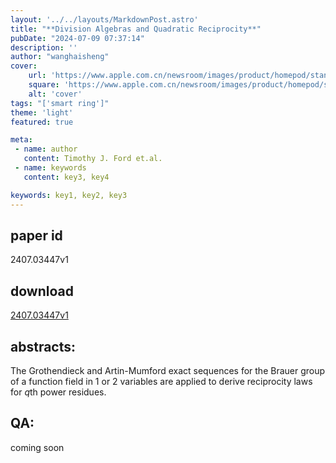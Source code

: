 ```yaml
---
layout: '../../layouts/MarkdownPost.astro'
title: "**Division Algebras and Quadratic Reciprocity**"
pubDate: "2024-07-09 07:37:14"
description: ''
author: "wanghaisheng"
cover:
    url: 'https://www.apple.com.cn/newsroom/images/product/homepod/standard/Apple-HomePod-hero-230118_big.jpg.large_2x.jpg'
    square: 'https://www.apple.com.cn/newsroom/images/product/homepod/standard/Apple-HomePod-hero-230118_big.jpg.large_2x.jpg'
    alt: 'cover'
tags: "['smart ring']"
theme: 'light'
featured: true

meta:
 - name: author
   content: Timothy J. Ford et.al.
 - name: keywords
   content: key3, key4

keywords: key1, key2, key3
---
```


## paper id
2407.03447v1
## download
[2407.03447v1](http://arxiv.org/abs/2407.03447v1)
## abstracts:
The Grothendieck and Artin-Mumford exact sequences for the Brauer group of a function field in 1 or 2 variables are applied to derive reciprocity laws for $q$th power residues.
## QA:
coming soon
